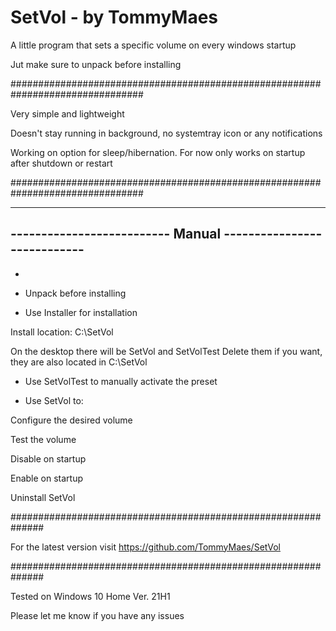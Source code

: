 # SetVol - by TommyMaes
A little program that sets a specific volume on every windows startup

Jut make sure to unpack before installing

################################################################################

Very simple and lightweight

Doesn't stay running in background, no systemtray icon or any notifications

Working on option for sleep/hibernation. For now only works on startup after shutdown or restart

################################################################################

  --------------------------------------------------------------
  -------------------------- Manual ----------------------------
  --------------------------------------------------------------

-

  - Unpack before installing

  - Use Installer for installation
  
  Install location: C:\SetVol
  
  On the desktop there will be SetVol and SetVolTest
  Delete them if you want, they are also located in C:\SetVol
  
  - Use SetVolTest to manually activate the preset 
  
  - Use SetVol to:
 
  Configure the desired volume
  
  Test the volume
 
  Disable on startup
 
  Enable on startup

  Uninstall SetVol  
  
  ##############################################################

 For the latest version visit https://github.com/TommyMaes/SetVol

  ##############################################################

Tested on Windows 10 Home Ver. 21H1

Please let me know if you have any issues

